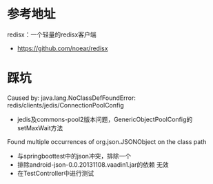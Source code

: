# 参考地址
redisx：一个轻量的redisx客户端
- https://github.com/noear/redisx

# 踩坑
Caused by: java.lang.NoClassDefFoundError: redis/clients/jedis/ConnectionPoolConfig
- jedis及commons-pool2版本问题，GenericObjectPoolConfig的setMaxWait方法

Found multiple occurrences of org.json.JSONObject on the class path
- 与springboottest中的json冲突，排除一个 
- 排除android-json-0.0.20131108.vaadin1.jar的依赖 无效
- 在TestController中进行测试